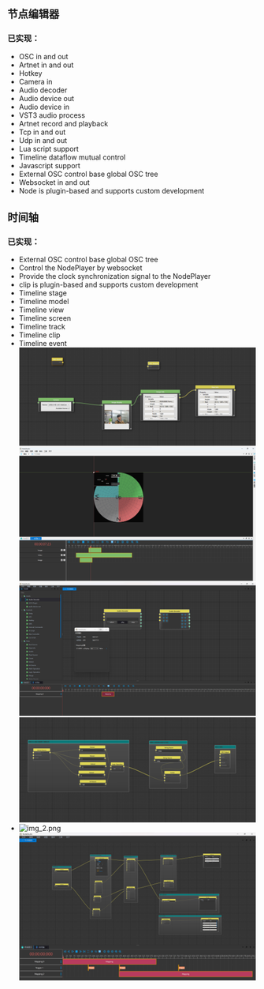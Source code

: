 ## 节点编辑器
### 已实现：
- OSC in and out 
- Artnet in and out
- Hotkey
- Camera in
- Audio decoder
- Audio device out
- Audio device in
- VST3 audio process
- Artnet record and playback
- Tcp in and out
- Udp in and out
- Lua script support
- Timeline dataflow mutual control
- Javascript support
- External OSC control base global OSC tree
- Websocket in and out
- Node is plugin-based and supports custom development
## 时间轴
### 已实现：
- External OSC control base global OSC tree
- Control the NodePlayer by websocket
- Provide the clock synchronization signal to the NodePlayer
- clip is plugin-based and supports custom development
- Timeline stage
- Timeline model
- Timeline view
- Timeline screen
- Timeline track
- Timeline clip
- Timeline event
![capture.png](images%2Fcapture.png)
![capture1.png](images%2Fcapture1.png)
![capture2.png](images%2Fcapture2.png)
![capture3.png](images%2Fcapture3.png)
- ![img_2.png](img_2.png)
![Screenshot.png](example/Artnet%20controls/Screenshot.png)